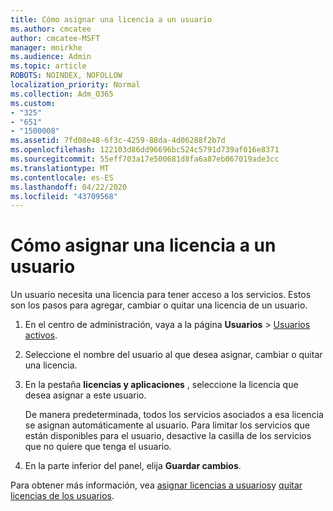 ```yaml
---
title: Cómo asignar una licencia a un usuario
ms.author: cmcatee
author: cmcatee-MSFT
manager: mnirkhe
ms.audience: Admin
ms.topic: article
ROBOTS: NOINDEX, NOFOLLOW
localization_priority: Normal
ms.collection: Adm_O365
ms.custom:
- "325"
- "651"
- "1500008"
ms.assetid: 7fd08e48-6f3c-4259-88da-4d06288f2b7d
ms.openlocfilehash: 122103d86dd96696bc524c5791d739af016e8371
ms.sourcegitcommit: 55eff703a17e500681d8fa6a87eb067019ade3cc
ms.translationtype: MT
ms.contentlocale: es-ES
ms.lasthandoff: 04/22/2020
ms.locfileid: "43709568"
---
```

# <a name="how-to-assign-a-license-to-a-user"></a>Cómo asignar una licencia a un usuario

Un usuario necesita una licencia para tener acceso a los servicios. Estos son los pasos para agregar, cambiar o quitar una licencia de un usuario.
  
1. En el centro de administración, vaya a la página **Usuarios** \> [Usuarios activos](https://go.microsoft.com/fwlink/p/?linkid=834822).

2. Seleccione el nombre del usuario al que desea asignar, cambiar o quitar una licencia.

3. En la pestaña **licencias y aplicaciones** , seleccione la licencia que desea asignar a este usuario.

    De manera predeterminada, todos los servicios asociados a esa licencia se asignan automáticamente al usuario. Para limitar los servicios que están disponibles para el usuario, desactive la casilla de los servicios que no quiere que tenga el usuario.

4. En la parte inferior del panel, elija **Guardar cambios**.

Para obtener más información, vea [asignar licencias a usuarios](https://docs.microsoft.com/office365/admin/subscriptions-and-billing/assign-licenses-to-users)y [quitar licencias de los usuarios](https://docs.microsoft.com/office365/admin/subscriptions-and-billing/remove-licenses-from-users).
